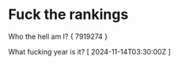# Fuck the rankings

Who the hell am I?
{ 7919274 }

What fucking year is it?
[ 2024-11-14T03:30:00Z ]
